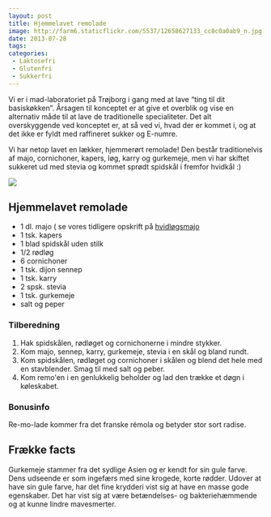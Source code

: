 ```yaml
---
layout: post
title: Hjemmelavet remolade
image: http://farm6.staticflickr.com/5537/12658627133_cc8c0a0ab9_n.jpg
date: 2013-07-28
tags:
categories:
 - Laktosefri
 - Glutenfri
 - Sukkerfri
---
```


Vi er i mad-laboratoriet på Trøjborg i gang med at lave “ting til dit
basiskøkken”. Årsagen til konceptet er at give et overblik og vise en alternativ
måde til at lave de traditionelle specialiteter. Det alt overskyggende ved
konceptet er, at så ved vi, hvad der er kommet i, og at det ikke er fyldt med
raffineret sukker og E-numre.

Vi har netop lavet en lækker, hjemmerørt remolade! Den består traditionelvis af
majo, cornichoner, kapers, løg, karry og gurkemeje, men vi har skiftet sukkeret
ud med stevia og kommet sprødt spidskål i fremfor hvidkål :)

![](http://farm6.staticflickr.com/5537/12658627133_cc8c0a0ab9.jpg)

## Hjemmelavet remolade
- 1 dl. majo ( se vores tidligere opskrift på [hvidløgsmajo](TODO)
- 1 tsk. kapers
- 1 blad spidskål uden stilk
- 1/2 rødløg
- 6 cornichoner
- 1 tsk. dijon sennep
- 1 tsk. karry
- 2 spsk. stevia
- 1 tsk. gurkemeje
- salt og peper

### Tilberedning
1. Hak spidskålen, rødløget og cornichonerne i mindre stykker.
2. Kom majo, sennep, karry, gurkemeje, stevia i en skål og bland rundt.
3. Kom spidskålen, rødløget og cornichoner i skålen og blend det hele med en
   stavblender. Smag til med salt og peber.
4. Kom remo'en i en genlukkelig beholder og lad den trække et døgn i køleskabet.

### Bonusinfo
Re-mo-lade kommer fra det franske rémola og betyder stor sort radise.

## Frække facts
Gurkemeje stammer fra det sydlige Asien og er kendt for sin gule farve. Dens
udseende er som ingefærs med sine krogede, korte rødder. Udover at have sin gule
farve, har det fine krydderi vist sig at have en masse gode egenskaber. Det har
vist sig at være betændelses- og bakteriehæmmende og at kunne lindre
mavesmerter.
